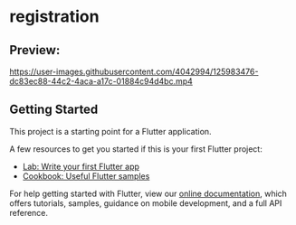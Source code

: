 # registration

<h2>Preview:</h2>

https://user-images.githubusercontent.com/4042994/125983476-dc83ec88-44c2-4aca-a17c-01884c94d4bc.mp4


## Getting Started

This project is a starting point for a Flutter application.

A few resources to get you started if this is your first Flutter project:

- [Lab: Write your first Flutter app](https://flutter.dev/docs/get-started/codelab)
- [Cookbook: Useful Flutter samples](https://flutter.dev/docs/cookbook)

For help getting started with Flutter, view our
[online documentation](https://flutter.dev/docs), which offers tutorials,
samples, guidance on mobile development, and a full API reference.
